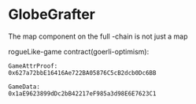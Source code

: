 # GlobeGrafter
The map component on the full -chain is not just a map










rogueLike-game contract(goerli-optimism):
```shell
GameAttrProof:
0x627a72bbE16416Ae722BA05876C5cB2dcb0Dc6BB

GameData:
0x1aE9623899dDc2bB42217eF985a3d98E6E7623C1
```